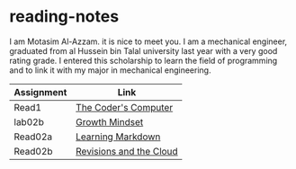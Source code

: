 # reading-notes

I am Motasim Al-Azzam. it is nice to meet you.
I am a mechanical engineer, graduated from al Hussein bin Talal university last year with a very good rating grade.
I entered this scholarship to learn the field of programming and to link it with my major in mechanical engineering.

| Assignment     |            Link                          |
| -------------- | -----------------------------------------|
|    Read1       |   [The Coder's Computer](Read1.md)       |
|    lab02b      |   [Growth Mindset](lab02b.md)            |
|    Read02a     |   [Learning Markdown](Read02a.md)        |
|    Read02b     |   [ Revisions and the Cloud](Read02b.md) |
